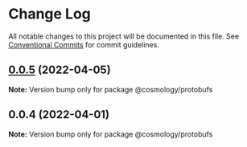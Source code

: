 # Change Log

All notable changes to this project will be documented in this file.
See [Conventional Commits](https://conventionalcommits.org) for commit guidelines.

## [0.0.5](https://github.com/cosmology-finance/cosmology/tree/master/packages/protobufs/compare/@cosmology/protobufs@0.0.4...@cosmology/protobufs@0.0.5) (2022-04-05)

**Note:** Version bump only for package @cosmology/protobufs





## 0.0.4 (2022-04-01)

**Note:** Version bump only for package @cosmology/protobufs

